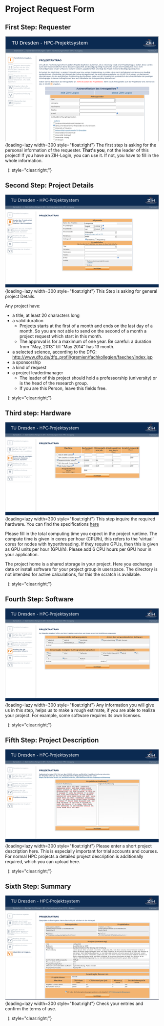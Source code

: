 # Project Request Form

## First Step: Requester

![picture 1: Login Screen >](misc/request_step1_b.png "Login Screen"){loading=lazy width=300 style="float:right"}
The first step is asking for the personal information of the requester.
**That's you**, not the leader of this project!
If you have an ZIH-Login, you can use it.
If not, you have to fill in the whole information.

&nbsp;
{: style="clear:right;"}

## Second Step: Project Details

![picture 3: Project Details >][1]{loading=lazy width=300 style="float:right"}
This Step is asking for general project Details.

Any project have:

-   a title, at least 20 characters long
-   a valid duration
    -   Projects starts at the first of a month and ends on the last day
        of a month. So you are not able to send on the second of a month
        a project request which start in this month.
    -   The approval is for a maximum of one year. Be careful: a
        duration from "May, 2013" till "May 2014" has 13 month.
-   a selected science, according to the DFG:
    <http://www.dfg.de/dfg_profil/gremien/fachkollegien/faecher/index.jsp>
-   a sponsorship
-   a kind of request
-   a project leader/manager
    -   The leader of this project should hold a professorship
        (university) or is the head of the research group.
    -   If you are this Person, leave this fields free.

&nbsp;
{: style="clear:right;"}

## Third step: Hardware

![picture 4: Hardware >](misc/request_step3_machines.png "Hardware"){loading=lazy width=300 style="float:right"}
This step inquire the required hardware. You can find the specifications [here](../../jobs_and_resources/hardware_taurus/)

Please fill in the total computing time you expect in the project runtime.
The compute time is given in cores per hour (CPU/h),
this refers to the 'virtual' cores for nodes with hyperthreading.
If they require GPUs, then this is given as GPU units per hour (GPU/h).
Please add 6 CPU hours per GPU hour in your application.

The project home is a shared storage in your project.
Here you exchange data or install software for your project
group in userspace. The directory is not intended for
active calculations, for this the scratch is available.

&nbsp;
{: style="clear:right;"}

## Fourth Step: Software

![Picture 5: Software >](misc/request_step4_software.png "Software"){loading=lazy width=300 style="float:right"}
Any information you will give us in this step, helps us to make a rough estimate, if you are able
to realize your project. For example, some software requires its own licenses.

&nbsp;
{: style="clear:right;"}

## Fifth Step: Project Description

![picture 6: Project Description >](misc/request_step5_description.png "Project Description"){loading=lazy width=300 style="float:right"}
Please enter a short project description here. This is especially important
for trial accounts and courses. For normal HPC projects a detailed
project description is additionally required, which you can upload here.

&nbsp;
{: style="clear:right;"}

## Sixth Step: Summary

![picture 6: summary >](misc/request_step6.png "Summary"){loading=lazy width=300 style="float:right"}
Check your entries and confirm the terms of use.

&nbsp;
{: style="clear:right;"}

[1]: misc/request_step2_details.png "Project Details"
